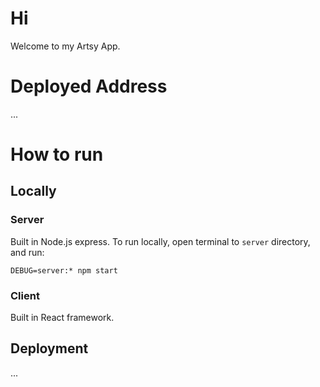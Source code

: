 # Hi

Welcome to my Artsy App.

# Deployed Address

...

# How to run

## Locally

### Server

Built in Node.js express. To run locally, open terminal to `server` directory, and run:

```
DEBUG=server:* npm start
```

### Client

Built in React framework.

## Deployment

...